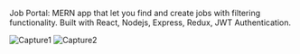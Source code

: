 Job Portal: MERN app that let you find and create jobs with filtering functionality. Built with React, Nodejs, Express, Redux, JWT Authentication.

![Capture1](https://github.com/ujjaval-parmar/mern-job-portal/assets/154329143/f8158f91-f3b7-41f7-a294-b7e4e42df367)
![Capture2](https://github.com/ujjaval-parmar/mern-job-portal/assets/154329143/e0cc4198-6123-4410-9333-5923d91aab69)
